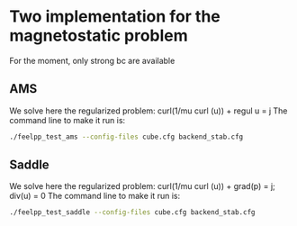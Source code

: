 # Two implementation for the magnetostatic problem

For the moment, only strong bc are available

## AMS
We solve here the regularized problem: curl(1/mu curl (u)) + regul u = j
The command line to make it run is:
```sh
./feelpp_test_ams --config-files cube.cfg backend_stab.cfg
```

## Saddle
We solve here the regularized problem: curl(1/mu curl (u)) + grad(p) = j; div(u) = 0
The command line to make it run is:

```sh
./feelpp_test_saddle --config-files cube.cfg backend_stab.cfg
```
